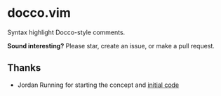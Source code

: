 # docco.vim

Syntax highlight Docco-style comments.

**Sound interesting?** Please star, create an issue, or  make a pull request.

## Thanks

* Jordan Running for starting the concept and [initial code](https://gist.github.com/32778690)
